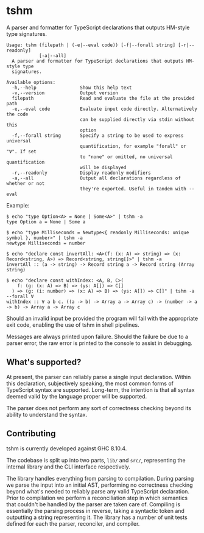 # tshm

A parser and formatter for TypeScript declarations that outputs HM-style type signatures.

```
Usage: tshm (filepath | (-e|--eval code)) [-f|--forall string] [-r|--readonly]
            [-a|--all]
  A parser and formatter for TypeScript declarations that outputs HM-style type
  signatures.

Available options:
  -h,--help                Show this help text
  -v,--version             Output version
  filepath                 Read and evaluate the file at the provided path
  -e,--eval code           Evaluate input code directly. Alternatively the code
                           can be supplied directly via stdin without this
                           option
  -f,--forall string       Specify a string to be used to express universal
                           quantification, for example "forall" or "∀". If set
                           to "none" or omitted, no universal quantification
                           will be displayed
  -r,--readonly            Display readonly modifiers
  -a,--all                 Output all declarations regardless of whether or not
                           they're exported. Useful in tandem with --eval
```

Example:

```
$ echo "type Option<A> = None | Some<A>" | tshm -a
type Option a = None | Some a

$ echo "type Milliseconds = Newtype<{ readonly Milliseconds: unique symbol }, number>" | tshm -a
newtype Milliseconds = number

$ echo "declare const invertAll: <A>(f: (x: A) => string) => (x: Record<string, A>) => Record<string, string[]>" | tshm -a
invertAll :: (a -> string) -> Record string a -> Record string (Array string)

$ echo "declare const withIndex: <A, B, C>(
    f: (g: (x: A) => B) => (ys: A[]) => C[]
  ) => (g: (i: number) => (x: A) => B) => (ys: A[]) => C[]" | tshm -a --forall ∀
withIndex :: ∀ a b c. ((a -> b) -> Array a -> Array c) -> (number -> a -> b) -> Array a -> Array c
```

Should an invalid input be provided the program will fail with the appropriate exit code, enabling the use of tshm in shell pipelines.

Messages are always printed upon failure. Should the failure be due to a parser error, the raw error is printed to the console to assist in debugging.

## What's supported?

At present, the parser can reliably parse a single input declaration. Within this declaration, subjectively speaking, the most common forms of TypeScript syntax are supported. Long-term, the intention is that all syntax deemed valid by the language proper will be supported.

The parser does not perform any sort of correctness checking beyond its ability to understand the syntax.

## Contributing

tshm is currently developed against GHC 8.10.4.

The codebase is split up into two parts, `lib/` and `src/`, representing the internal library and the CLI interface respectively.

The library handles everything from parsing to compilation. During parsing we parse the input into an initial AST, performing no correctness checking beyond what's needed to reliably parse any valid TypeScript declaration. Prior to compilation we perform a reconciliation step in which semantics that couldn't be handled by the parser are taken care of. Compiling is essentially the parsing process in reverse, taking a syntactic token and outputting a string representing it. The library has a number of unit tests defined for each the parser, reconciler, and compiler.

